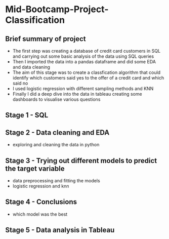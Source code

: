 # Mid-Bootcamp-Project-Classification

## Brief summary of project  

- The first step was creating a database of credit card customers in SQL and carrying out some basic analysis of the data using SQL queries
- Then I imported the data into a pandas dataframe and did some EDA and data cleaning
- The aim of this stage was to create a classfication algorithm that could identify which customers said yes to the offer of a credit card and which said no
- I used logistic regression with different sampling methods and KNN
- Finally I did a deep dive into the data in tableau creating some dashboards to visualise various questions


## Stage 1 - SQL



## Stage 2 - Data cleaning and EDA 

- exploring and cleaning the data in python

## Stage 3 - Trying out different models to predict the target variable

- data preprocessing and fitting the models
- logistic regression and knn

## Stage 4 - Conclusions 

- which model was the best  

## Stage 5 - Data analysis in Tableau